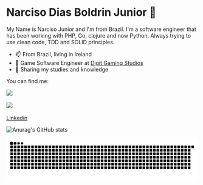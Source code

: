 # Narciso Dias Boldrin Junior 🌱

My Name is Narciso Junior and I'm from Brazil. I'm a software engineer that has been working with PHP, Go, clojure and now Python. Always trying to use clean code, TDD and SOLID principles.

- 📫 From Brazil, living in Ireland
- 🌱 Game Software Engineer at [Digit Gaming Studios](https://www.digitgaming.com/)
- 💬 Sharing my studies and knowledge

You can find me:

<div>
<a href="https://twitter.com/wtfnarciso" target="_blank"><img src="https://img.shields.io/badge/Twitter-1DA1F2?style=for-the-badge&logo=twitter&logoColor=white"></a>

<a href="https://discordapp.com/users/341064428168544257" target="_blank"><img src="https://img.shields.io/badge/Discord-7289DA?style=for-the-badge&logo=discord&logoColor=white"></a>
</div>

[Linkedin](https://www.linkedin.com/in/narciso-junior-%F0%9F%91%BE-657276125/)




<div>


![Anurag's GitHub stats](https://github-readme-stats.vercel.app/api?username=NarcissJunior&show_icons=true&theme=radical)

</div>





![Snake Animation](https://github.com/NarcissJunior/NarcissJunior/blob/output/github-contribution-grid-snake.svg)





<!--
**NarcissJunior/NarcissJunior** is a ✨ _special_ ✨ repository because its `README.md` (this file) appears on your GitHub profile.

Here are some ideas to get you started:

- 🔭 I’m currently working on ...
- 🌱 I’m currently learning ...
- 👯 I’m looking to collaborate on ...
- 🤔 I’m looking for help with ...
- 💬 Ask me about ...
- 📫 How to reach me: ...
- 😄 Pronouns: ...
- ⚡ Fun fact: ...
-->

